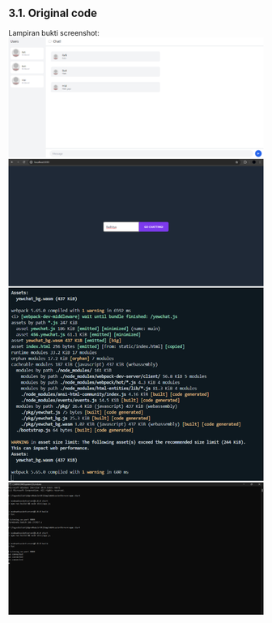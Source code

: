 ## 3.1. Original code

Lampiran bukti screenshot: <br>
![3.1. Original code 1](image1.png) <br>
![3.1. Original code 2](image2.png) <br>
![3.1. Original code 3](image3.png) <br>
![3.1. Original code 4](image4.png) <br>